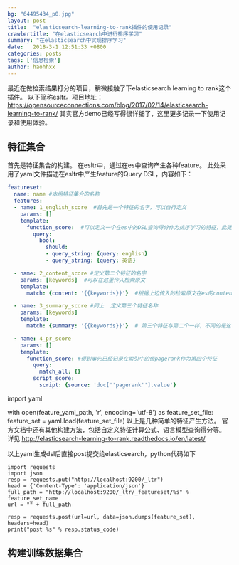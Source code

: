 ```yaml
---
bg: "64495434_p0.jpg"
layout: post
title:  "elasticsearch-learning-to-rank插件的使用记录"
crawlertitle: "在elasticsearch中进行排序学习"
summary: "在elasticsearch中实现排序学习"
date:   2018-3-1 12:51:33 +0800
categories: posts
tags: ['信息检索']
author: haohhxx
---
```



最近在做检索结果打分的项目，稍微接触了下elasticsearch learning to rank这个插件。
以下简称esltr。项目地址：https://opensourceconnections.com/blog/2017/02/14/elasticsearch-learning-to-rank/
其实官方demo已经写得很详细了，这里更多记录一下使用记录和使用体验。



特征集合
-----------
首先是特征集合的构建。
在esltr中，通过在es中查询产生各种feature。
此处采用了yaml文件描述在esltr中产生feature的Query DSL，内容如下：

```yaml
featureset:
  name: name #本组特征集合的名称
  features:
  - name: 1_english_score  #首先是一个特征的名字，可以自行定义
    params: []
    template:
      function_score:  #可以定义一个在es中的DSL查询得分作为排序学习的特征，此处定义了"english"和"英语"在全部字段中的布尔查询得分
        query:
          bool:
            should:
            - query_string: {query: english}
            - query_string: {query: 英语}

  - name: 2_content_score #定义第二个特征的名字
    params: [keywords]  #可以在这里传入检索原文
    template:
      match: {content: '{{keywords}}'}  #根据上边传入的检索原文在es的content字段中进行检索，并将检索结果作为第二个特征

  - name: 3_summary_score #同上  定义第三个特征名称 
    params: [keywords]
    template:
      match: {summary: '{{keywords}}'}  # 第三个特征与第二个一样，不同的是这个特征值是在summary字段中检索得到的

  - name: 4_pr_score
    params: []
    template:
      function_score: #得到事先已经记录在索引中的值pagerank作为第四个特征
        query:
          match_all: {}
        script_score:
          script: {source: 'doc[''pagerank''].value'}

```
import yaml

with open(feature_yaml_path, 'r', encoding='utf-8') as feature_set_file:
    feature_set = yaml.load(feature_set_file)
以上是几种简单的特征产生方法。
官方文档中还有其他构建方法，包括自定义特征计算公式、语言模型查询得分等。
详见 http://elasticsearch-learning-to-rank.readthedocs.io/en/latest/


以上yaml生成dsl后直接post提交给elasticsearch，python代码如下

```python3
import requests
import json
resp = requests.put("http://localhost:9200/_ltr")
head = {'Content-Type': 'application/json'}
full_path = "http://localhost:9200/_ltr/_featureset/%s" % feature_set_name
url = "" + full_path

resp = requests.post(url=url, data=json.dumps(feature_set), headers=head)
print("post %s" % resp.status_code)
```

构建训练数据集合
---------------




